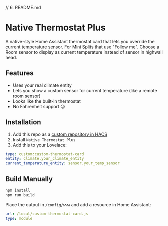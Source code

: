 // 6. README.md
# Native Thermostat Plus

A native-style Home Assistant thermostat card that lets you override the current temperature sensor. For Mini Splits that use "Follow me". Choose a Room sensor to display as current temperature instead of sensor in highwall head.   

## Features
- Uses your real climate entity
- Lets you show a custom sensor for current temperature (like a remote room sensor)
- Looks like the built-in thermostat
- No Fahrenheit support 😉

## Installation
1. Add this repo as a [custom repository in HACS](https://hacs.xyz/docs/faq/custom_repositories/)
2. Install `Native Thermostat Plus`
3. Add this to your Lovelace:

```yaml
type: custom:custom-thermostat-card
entity: climate.your_climate_entity
current_temperature_entity: sensor.your_temp_sensor
```

## Build Manually
```bash
npm install
npm run build
```
Place the output in `/config/www` and add a resource in Home Assistant:
```yaml
url: /local/custom-thermostat-card.js
type: module
```